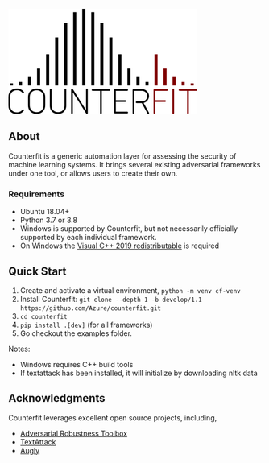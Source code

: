 ![Counterfit](counterfit.png "Counterfit")

## About
Counterfit is a generic automation layer for assessing the security of machine learning systems. It brings several existing adversarial frameworks under one tool, or allows users to create their own. 

### Requirements
- Ubuntu 18.04+
- Python 3.7 or 3.8
- Windows is supported by Counterfit, but not necessarily officially supported by each individual framework. 
- On Windows the [Visual C++ 2019 redistributable](https://support.microsoft.com/en-us/help/2977003/the-latest-supported-visual-c-downloads) is required

## Quick Start
1. Create and activate a virtual environment, `python -m venv cf-venv`
2. Install Counterfit: `git clone --depth 1 -b develop/1.1 https://github.com/Azure/counterfit.git`
3. `cd counterfit`
4. `pip install .[dev]` (for all frameworks)
5. Go checkout the examples folder. 

Notes: 
- Windows requires C++ build tools
- If textattack has been installed, it will initialize by downloading nltk data
## Acknowledgments
Counterfit leverages excellent open source projects, including,

- [Adversarial Robustness Toolbox](https://github.com/Trusted-AI/adversarial-robustness-toolbox)
- [TextAttack](https://github.com/QData/TextAttack)
- [Augly](https://github.com/facebookresearch/AugLy)


